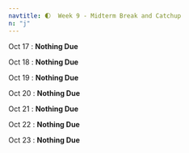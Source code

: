 ```yaml
---
navtitle: 🌓  Week 9 - Midterm Break and Catchup
n: "j"
---
```


Oct 17
: **Nothing Due**

Oct 18
: **Nothing Due**

Oct 19
: **Nothing Due**

Oct 20
: **Nothing Due**

Oct 21
: **Nothing Due**

Oct 22
: **Nothing Due**

Oct 23
: **Nothing Due**

